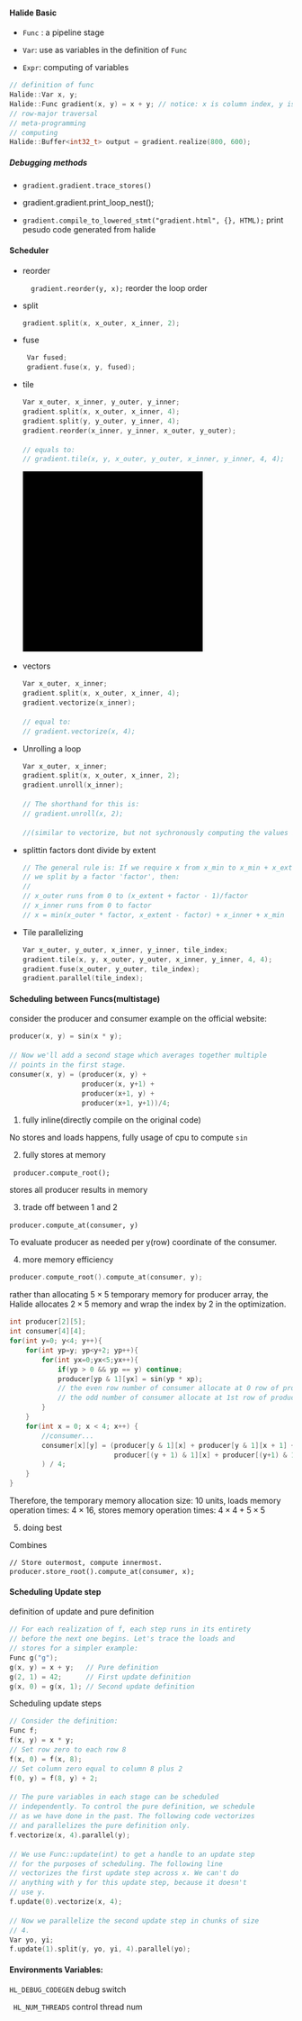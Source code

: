 #### Halide Basic

- `Func` : a pipeline stage
- `Var`: use as variables in the definition of `Func`

- `Expr`: computing of variables

```C++
// definition of func
Halide::Var x, y;
Halide::Func gradient(x, y) = x + y; // notice: x is column index, y is row index
// row-major traversal
// meta-programming
// computing
Halide::Buffer<int32_t> output = gradient.realize(800, 600);
```

##### Debugging methods

- `gradient.gradient.trace_stores()`
- gradient.gradient.print_loop_nest();

- `gradient.compile_to_lowered_stmt("gradient.html", {}, HTML);` print pesudo code generated from halide



#### Scheduler

- reorder

  `  gradient.reorder(y, x);` reorder the loop order

- split

  ```c++
  gradient.split(x, x_outer, x_inner, 2);
  ```

- fuse

  ```c++
   Var fused;
   gradient.fuse(x, y, fused);
  ```

- tile

  ```c++
  Var x_outer, x_inner, y_outer, y_inner;
  gradient.split(x, x_outer, x_inner, 4);
  gradient.split(y, y_outer, y_inner, 4);
  gradient.reorder(x_inner, y_inner, x_outer, y_outer);
  
  // equals to:
  // gradient.tile(x, y, x_outer, y_outer, x_inner, y_inner, 4, 4);
  ```

  ![img](lesson_05_tiled.gif)

- vectors

  ```c++
  Var x_outer, x_inner;
  gradient.split(x, x_outer, x_inner, 4);
  gradient.vectorize(x_inner);
  
  // equal to:
  // gradient.vectorize(x, 4);
  ```

- Unrolling a loop

  ```c++
  Var x_outer, x_inner;
  gradient.split(x, x_outer, x_inner, 2);
  gradient.unroll(x_inner);
  
  // The shorthand for this is:
  // gradient.unroll(x, 2);
  
  //(similar to vectorize, but not sychronously computing the values in the unrolled dimension
  ```

- splittin factors dont divide by extent

  ```c++
  // The general rule is: If we require x from x_min to x_min + x_extent, and
  // we split by a factor 'factor', then:
  //
  // x_outer runs from 0 to (x_extent + factor - 1)/factor
  // x_inner runs from 0 to factor
  // x = min(x_outer * factor, x_extent - factor) + x_inner + x_min
  ```

- Tile parallelizing

  ```c++
  Var x_outer, y_outer, x_inner, y_inner, tile_index;
  gradient.tile(x, y, x_outer, y_outer, x_inner, y_inner, 4, 4);
  gradient.fuse(x_outer, y_outer, tile_index);
  gradient.parallel(tile_index);
  ```

#### Scheduling between Funcs(multistage)

consider the producer and consumer example on the official website:

```c++
producer(x, y) = sin(x * y);

// Now we'll add a second stage which averages together multiple
// points in the first stage.
consumer(x, y) = (producer(x, y) +
                  producer(x, y+1) +
                  producer(x+1, y) +
                  producer(x+1, y+1))/4;
```

1) fully inline(directly compile on the original code)

No stores and loads happens, fully usage of cpu to compute `sin`

2) fully stores at memory

` producer.compute_root();`

stores all producer results in memory

3) trade off between 1 and 2

`producer.compute_at(consumer, y)`

To evaluate producer as needed per y(row) coordinate of the consumer.

4) more memory efficiency

```c++
producer.compute_root().compute_at(consumer, y);
```

rather than allocating $5\times5$ temporary memory for producer array, the Halide allocates $2\times5$ memory and wrap the index by 2 in the optimization.

```c++
int producer[2][5];
int consumer[4][4];
for(int y=0; y<4; y++){
	for(int yp=y; yp<y+2; yp++){
		for(int yx=0;yx<5;yx++){
			if(yp > 0 && yp == y) continue;
            producer[yp & 1][yx] = sin(yp * xp);
            // the even row number of consumer allocate at 0 row of producer
            // the odd number of consumer allocate at 1st row of producer
		}
	}
    for(int x = 0; x < 4; x++) {  
    	//consumer...
        consumer[x][y] = (producer[y & 1][x] + producer[y & 1][x + 1] + 
                          producer[(y + 1) & 1][x] + producer[(y+1) & 1][x+1]
        ) / 4;
    }
}
```

Therefore, the temporary memory allocation size: 10 units, loads memory operation times: $4\times16$, stores memory operation times: $4\times4+5\times5$

5) doing best

Combines 

```
// Store outermost, compute innermost.
producer.store_root().compute_at(consumer, x);
```

#### Scheduling Update step

definition of update and pure definition

```c++
// For each realization of f, each step runs in its entirety
// before the next one begins. Let's trace the loads and
// stores for a simpler example:
Func g("g");
g(x, y) = x + y;   // Pure definition
g(2, 1) = 42;      // First update definition
g(x, 0) = g(x, 1); // Second update definition
```

Scheduling update steps

```c++
// Consider the definition:
Func f;
f(x, y) = x * y;
// Set row zero to each row 8
f(x, 0) = f(x, 8);
// Set column zero equal to column 8 plus 2
f(0, y) = f(8, y) + 2;

// The pure variables in each stage can be scheduled
// independently. To control the pure definition, we schedule
// as we have done in the past. The following code vectorizes
// and parallelizes the pure definition only.
f.vectorize(x, 4).parallel(y);

// We use Func::update(int) to get a handle to an update step
// for the purposes of scheduling. The following line
// vectorizes the first update step across x. We can't do
// anything with y for this update step, because it doesn't
// use y.
f.update(0).vectorize(x, 4);

// Now we parallelize the second update step in chunks of size
// 4.
Var yo, yi;
f.update(1).split(y, yo, yi, 4).parallel(yo);
```



#### Environments Variables:

`HL_DEBUG_CODEGEN` debug switch

` HL_NUM_THREADS` control thread num